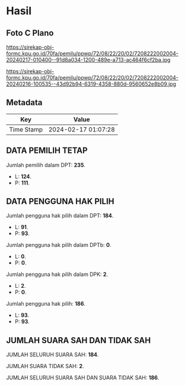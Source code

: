 # Hasil

## Foto C Plano

https://sirekap-obj-formc.kpu.go.id/70fa/pemilu/ppwp/72/08/22/20/02/7208222002004-20240217-010400--91d8a034-1200-489e-a713-ac464f6cf2ba.jpg

https://sirekap-obj-formc.kpu.go.id/70fa/pemilu/ppwp/72/08/22/20/02/7208222002004-20240216-100535--43d92b94-6319-4358-880d-9560652e8b09.jpg


## Metadata

| Key        | Value               |
| ---------- | ------------------- |
| Time Stamp | 2024-02-17 01:07:28 |


## DATA PEMILIH TETAP

Jumlah pemilih dalam DPT: **235**.
 * L: **124**.
 * P: **111**.

## DATA PENGGUNA HAK PILIH

Jumlah pengguna hak pilih dalam DPT: **184**.
 * L: **91**.
 * P: **93**.

Jumlah pengguna hak pilih dalam DPTb: **0**.
 * L: **0**.
 * P: **0**.

Jumlah pengguna hak pilih dalam DPK: **2**.
 * L: **2**.
 * P: **0**.

Jumlah pengguna hak pilih: **186**.
 * L: **93**.
 * P: **93**.

## JUMLAH SUARA SAH DAN TIDAK SAH

JUMLAH SELURUH SUARA SAH: **184**.

JUMLAH SUARA TIDAK SAH: **2**.

JUMLAH SELURUH SUARA SAH DAN SUARA TIDAK SAH: **186**.


